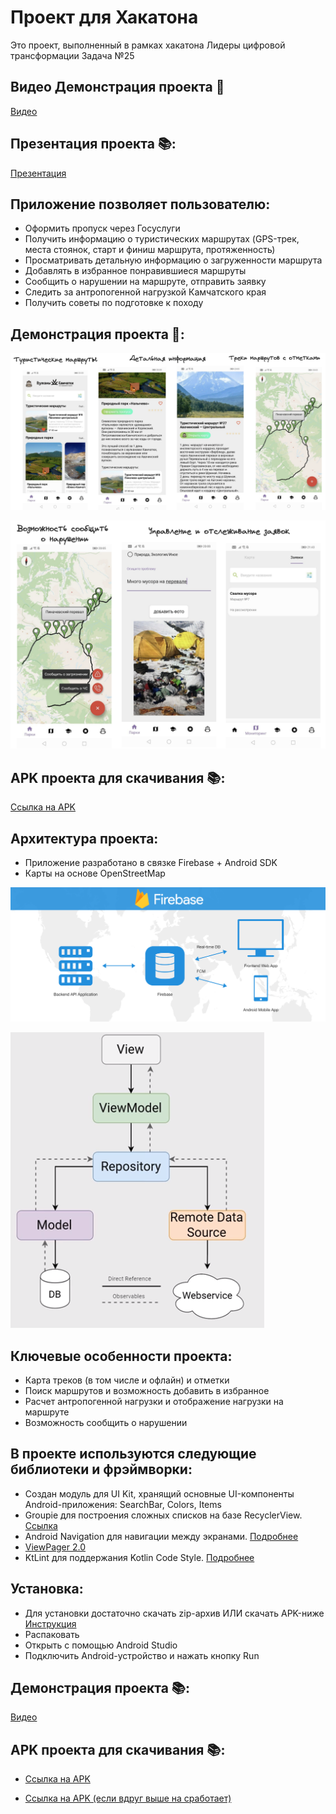 # Проект для Хакатона
Это проект, выполненный в рамках хакатона Лидеры цифровой трансформации
Задача №25

## Видео Демонстрация проекта 📌
[Видео](https://youtu.be/qCj4mewr1jU)

## Презентация проекта 📚:
[Презентация](https://docs.google.com/presentation/d/1FRT9H5mPspcZYXGgfjj2hiIF1NQcYn9SkaaIKz2Ufb0/edit?usp=sharing)

## Приложение позволяет пользователю:

- Оформить пропуск через Госуслуги
- Получить информацию о туристических маршрутах (GPS-трек, места стоянок, старт и финиш маршрута, протяженность)
- Просматривать детальную информацию о загруженности маршрута
- Добавлять в избранное понравившиеся маршруты
- Сообщить о нарушении на маршруте, отправить заявку
- Следить за антропогенной нагрузкой Камчатского края
- Получить советы по подготовке к походу

## Демонстрация проекта 📌:
![Демонстрация проекта](app/src/main/res/drawable/demo.png)

![Мониторинг](app/src/main/res/drawable/warning_demo.png)

## APK проекта для скачивания 📚:
[Ссылка на APK](https://drive.google.com/file/d/1W8OuZ7MY9xU7Xfffo-rj9wZfyZdz1HB2/view?usp=sharing)


## Архитектура проекта:
- Приложение разработано в связке Firebase + Android SDK
- Карты на основе OpenStreetMap

![Firebase](app/src/main/res/drawable/firebaseblog.png)

![Архитектура приложения](app/src/main/res/drawable/arch.png)

## Ключевые особенности проекта:
- Карта треков (в том числе и офлайн) и отметки
- Поиск маршрутов и возможность добавить в избранное
- Расчет антропогенной нагрузки и отображение нагрузки на маршруте
- Возможность сообщить о нарушении

## В проекте используются следующие библиотеки и фрэймворки:
- Создан модуль для UI Kit, хранящий основные UI-компоненты Android-приложения: SearchBar, Colors, Items
- Groupie для построения сложных списков на базе RecyclerView. [Ссылка](https://github.com/lisawray/groupie)
- Android Navigation для навигации между экранами. [Подробнее](https://developer.android.com/guide/navigation/navigation-getting-started)
- [ViewPager 2.0](https://developer.android.com/training/animation/vp2-migration)
- KtLint для поддержания Kotlin Code Style. [Подробнее](https://github.com/pinterest/ktlint)

## Установка:
- Для установки достаточно скачать zip-архив ИЛИ скачать APK-ниже [Инструкция](https://journal.tinkoff.ru/apk-android/)
- Распаковать
- Открыть с помощью Android Studio 
- Подключить Android-устройство и нажать кнопку Run

## Демонстрация проекта 📚:
[Видео](https://youtu.be/qCj4mewr1jU)

## APK проекта для скачивания 📚:
- [Ссылка на APK](https://drive.google.com/file/d/1W8OuZ7MY9xU7Xfffo-rj9wZfyZdz1HB2/view?usp=sharing)

- [Ссылка на APK (если вдруг выше на сработает)](https://drive.google.com/file/d/19EmX2VFviQGQp3XyplyF97qczFkhrHbd/view?usp=sharing)






